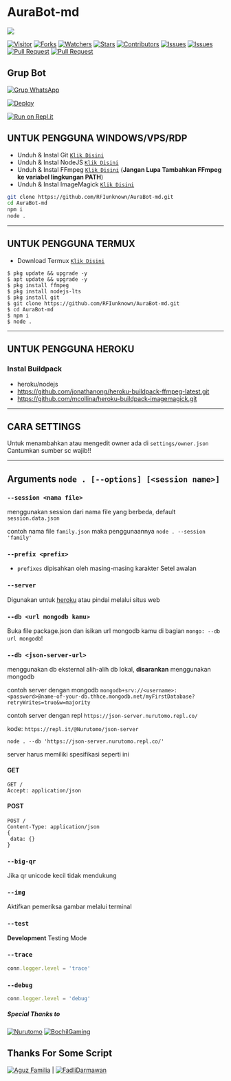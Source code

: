 # AuraBot-md

<a href = "https://github.com/RFIunknown/AuraBot-md"><img src = "https://cardivo.vercel.app/api?name=AuraBot-md&description=AuraBot,%20Bot%20WhatsApp%20multi%20device.%20Created%20by%20Nurutomo,%20BochilGaming,%20and%20RFIunknown.&image=http://telegra.ph/file/29f2d451412ae151a2dfb.jpg?cb=20200606024545&usqp=CAU&usqp=CAU&backgroundColor=%23ecf0f1&github=RFIunknown&pattern=topography&colorPattern=%23eaeaea"/><a>

<a href="https://visitor-badge.glitch.me/badge?page_id=RFIunknown/AuraBot-md"><img title="Visitor" src="https://visitor-badge.glitch.me/badge?page_id=RFIunknown/AuraBot-md"></a>
<a href="https://github.com/RFIunknown/AuraBot-md/network/members"><img title="Forks" src="https://img.shields.io/github/forks/RFIunknown/AuraBot-md?label=Forks&color=blue&style=flat-square"></a>
<a href="https://github.com/RFIunknown/AuraBot-md/watchers"><img title="Watchers" src="https://img.shields.io/github/watchers/RFIunknown/AuraBot-md?label=Watchers&color=green&style=flat-square"></a>
<a href="https://github.com/RFIunknown/AuraBot-md/stargazers"><img title="Stars" src="https://img.shields.io/github/stars/RFIunknown/AuraBot-md?label=Stars&color=yellow&style=flat-square"></a>
<a href="https://github.com/RFIunknown/AuraBot-md/graphs/contributors"><img title="Contributors" src="https://img.shields.io/github/contributors/RFIunknown/AuraBot-md?label=Contributors&color=blue&style=flat-square"></a>
<a href="https://github.com/RFIunknown/AuraBot-md/issues"><img title="Issues" src="https://img.shields.io/github/issues/RFIunknown/AuraBot-md?label=Issues&color=success&style=flat-square"></a>
<a href="https://github.com/RFIunknown/AuraBot-md/issues?q=is%3Aissue+is%3Aclosed"><img title="Issues" src="https://img.shields.io/github/issues-closed/RFIunknown/AuraBot-md?label=Issues&color=red&style=flat-square"></a>
<a href="https://github.com/RFIunknown/AuraBot-md/pulls"><img title="Pull Request" src="https://img.shields.io/github/issues-pr/RFIunknown/AuraBot-md?label=PullRequest&color=success&style=flat-square"></a>
<a href="https://github.com/RFIunknown/AuraBot-md/pulls?q=is%3Apr+is%3Aclosed"><img title="Pull Request" src="https://img.shields.io/github/issues-pr-closed/RFIunknown/AuraBot-md?label=PullRequest&color=red&style=flat-square"></a>


## Grup Bot
[![Grup WhatsApp](https://img.shields.io/badge/WhatsApp-25D366?style=for-the-badge&logo=whatsapp&logoColor=white)](https://chat.whatsapp.com/BKUUviabCwFIr9pIRe9iuE)

 [![Deploy](https://www.herokucdn.com/deploy/button.svg)](https://heroku.com/deploy?template=https://github.com/RFIunknown/AuraBot-md)
 
 [![Run on Repl.it](https://repl.it/badge/github/RFIunknown/AuraBot)](https://repl.it/github/RFIunknown/AuraBot-md)

## UNTUK PENGGUNA WINDOWS/VPS/RDP

* Unduh & Instal Git [`Klik Disini`](https://git-scm.com/downloads)
* Unduh & Instal NodeJS [`Klik Disini`](https://nodejs.org/en/download)
* Unduh & Instal FFmpeg [`Klik Disini`](https://ffmpeg.org/download.html) (**Jangan Lupa Tambahkan FFmpeg ke variabel lingkungan PATH**)
* Unduh & Instal ImageMagick [`Klik Disini`](https://imagemagick.org/script/download.php)

```bash
git clone https://github.com/RFIunknown/AuraBot-md.git
cd AuraBot-md
npm i
node .
```

---------

## UNTUK PENGGUNA TERMUX

* Download Termux [`Klik Disini`](https://github.com/termux/termux-app/releases/download/v0.118.0/termux-app_v0.118.0+github-debug_universal.apk)

```
$ pkg update && upgrade -y
$ apt update && upgrade -y
$ pkg install ffmpeg
$ pkg install nodejs-lts
$ pkg install git
$ git clone https://github.com/RFIunknown/AuraBot-md.git
$ cd AuraBot-md
$ npm i
$ node .
```
---------
## UNTUK PENGGUNA HEROKU

### Instal Buildpack
* heroku/nodejs
* https://github.com/jonathanong/heroku-buildpack-ffmpeg-latest.git
* https://github.com/mcollina/heroku-buildpack-imagemagick.git

---------
## CARA SETTINGS

Untuk menambahkan atau mengedit owner ada di `settings/owner.json`
Cantumkan sumber sc wajib!!

---------
## Arguments `node . [--options] [<session name>]` 

### `--session <nama file>`

menggunakan session dari nama file yang berbeda, default `session.data.json`

contoh nama file `family.json` maka penggunaannya `node . --session 'family'`

### `--prefix <prefix>`

* `prefixes` dipisahkan oleh masing-masing karakter
Setel awalan

### `--server`

Digunakan untuk [heroku](https://heroku.com/) atau pindai melalui situs web

### `--db <url mongodb kamu>`

Buka file package.json dan isikan url mongodb kamu di bagian `mongo: --db url mongodb`!

### `--db <json-server-url>`

menggunakan db eksternal alih-alih db lokal, **disarankan** menggunakan mongodb

contoh server dengan mongodb `mongodb+srv://<username>:<password>@name-of-your-db.thhce.mongodb.net/myFirstDatabase?retryWrites=true&w=majority`

contoh server dengan repl `https://json-server.nurutomo.repl.co/`

kode: `https://repl.it/@Nurutomo/json-server`

`node . --db 'https://json-server.nurutomo.repl.co/'`

server harus memiliki spesifikasi seperti ini

#### GET

```http
GET /
Accept: application/json
```

#### POST

```http
POST /
Content-Type: application/json
{
 data: {}
}
```

### `--big-qr`

Jika qr unicode kecil tidak mendukung

### `--img`

Aktifkan pemeriksa gambar melalui terminal

### `--test`

**Development** Testing Mode

### `--trace`

```js
conn.logger.level = 'trace'
```

### `--debug`

```js
conn.logger.level = 'debug'
```


##### Special Thanks to
[![Nurutomo](https://github.com/Nurutomo.png?size=100)](https://github.com/Nurutomo)
[![BochilGaming](https://github.com/BochilGaming.png?size=100)](https://github.com/BochilGaming)
 
## Thanks For Some Script
 [![Aguz Familia](https://github.com/Fokusdotid.png?size=100)](https://github.com/Fokusdotid) | [![FadliDarmawan](https://github.com/FadliDarmawan.png?size=150)](https://github.com/FadliDarmawan)
